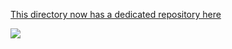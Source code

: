 [This directory now has a dedicated repository here](https://github.com/L-McG/mini-u)

![](https://github.com/L-McG/PowerShell/blob/master/Mini-u/Animation.gif)
